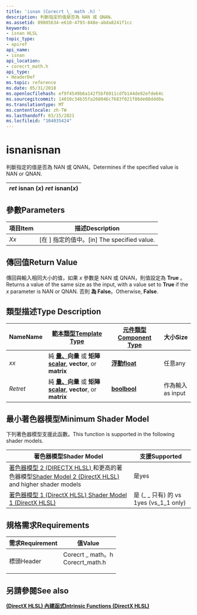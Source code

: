 ```yaml
---
title: 'isnan (Corecrt \_ math .h) '
description: 判斷指定的值是否為 NAN 或 QNAN。
ms.assetid: 09085634-e610-4793-848e-abda8241f1cc
keywords:
- isnan HLSL
topic_type:
- apiref
api_name:
- isnan
api_location:
- corecrt_math.h
api_type:
- HeaderDef
ms.topic: reference
ms.date: 05/31/2018
ms.openlocfilehash: ef9f4549b6a142f5bf6011cdfb144de92efde64c
ms.sourcegitcommit: 14010c34b35fa268046c7683f021f86de08ddd0a
ms.translationtype: MT
ms.contentlocale: zh-TW
ms.lasthandoff: 03/15/2021
ms.locfileid: "104035424"
---
```

# <a name="isnan"></a><span data-ttu-id="f2ab6-104">isnan</span><span class="sxs-lookup"><span data-stu-id="f2ab6-104">isnan</span></span>

<span data-ttu-id="f2ab6-105">判斷指定的值是否為 NAN 或 QNAN。</span><span class="sxs-lookup"><span data-stu-id="f2ab6-105">Determines if the specified value is NAN or QNAN.</span></span>



| <span data-ttu-id="f2ab6-106">*ret* isnan (*x*) </span><span class="sxs-lookup"><span data-stu-id="f2ab6-106">*ret* isnan(*x*)</span></span> |
|------------------|



 

## <a name="parameters"></a><span data-ttu-id="f2ab6-107">參數</span><span class="sxs-lookup"><span data-stu-id="f2ab6-107">Parameters</span></span>



| <span data-ttu-id="f2ab6-108">項目</span><span class="sxs-lookup"><span data-stu-id="f2ab6-108">Item</span></span>                                                   | <span data-ttu-id="f2ab6-109">描述</span><span class="sxs-lookup"><span data-stu-id="f2ab6-109">Description</span></span>                            |
|--------------------------------------------------------|----------------------------------------|
| <span data-ttu-id="f2ab6-110"><span id="x"></span><span id="X"></span>*X*</span><span class="sxs-lookup"><span data-stu-id="f2ab6-110"><span id="x"></span><span id="X"></span>*x*</span></span><br/> | <span data-ttu-id="f2ab6-111">\[在 \] 指定的值中。</span><span class="sxs-lookup"><span data-stu-id="f2ab6-111">\[in\] The specified value.</span></span><br/> |



 

## <a name="return-value"></a><span data-ttu-id="f2ab6-112">傳回值</span><span class="sxs-lookup"><span data-stu-id="f2ab6-112">Return Value</span></span>

<span data-ttu-id="f2ab6-113">傳回與輸入相同大小的值，如果 *x* 參數是 NAN 或 QNAN，則值設定為 **True** 。</span><span class="sxs-lookup"><span data-stu-id="f2ab6-113">Returns a value of the same size as the input, with a value set to **True** if the *x* parameter is NAN or QNAN.</span></span> <span data-ttu-id="f2ab6-114">否則 **為 False**。</span><span class="sxs-lookup"><span data-stu-id="f2ab6-114">Otherwise, **False**.</span></span>

## <a name="type-description"></a><span data-ttu-id="f2ab6-115">類型描述</span><span class="sxs-lookup"><span data-stu-id="f2ab6-115">Type Description</span></span>



| <span data-ttu-id="f2ab6-116">Name</span><span class="sxs-lookup"><span data-stu-id="f2ab6-116">Name</span></span>  | [<span data-ttu-id="f2ab6-117">**範本類型**</span><span class="sxs-lookup"><span data-stu-id="f2ab6-117">**Template Type**</span></span>](dx-graphics-hlsl-intrinsic-functions.md)                                                  | [<span data-ttu-id="f2ab6-118">**元件類型**</span><span class="sxs-lookup"><span data-stu-id="f2ab6-118">**Component Type**</span></span>](dx-graphics-hlsl-intrinsic-functions.md) | <span data-ttu-id="f2ab6-119">大小</span><span class="sxs-lookup"><span data-stu-id="f2ab6-119">Size</span></span>     |
|-------|----------------------------------------------------------------------------------------------------------------|----------------------------------------------------------------|----------|
| <span data-ttu-id="f2ab6-120">*x*</span><span class="sxs-lookup"><span data-stu-id="f2ab6-120">*x*</span></span>   | <span data-ttu-id="f2ab6-121">純 [**量、**](dx-graphics-hlsl-intrinsic-functions.md)**向量** 或 **矩陣**</span><span class="sxs-lookup"><span data-stu-id="f2ab6-121">[**scalar**](dx-graphics-hlsl-intrinsic-functions.md), **vector**, or **matrix**</span></span> | [<span data-ttu-id="f2ab6-122">**浮動**</span><span class="sxs-lookup"><span data-stu-id="f2ab6-122">**float**</span></span>](/windows/desktop/WinProg/windows-data-types)                        | <span data-ttu-id="f2ab6-123">任意</span><span class="sxs-lookup"><span data-stu-id="f2ab6-123">any</span></span>      |
| <span data-ttu-id="f2ab6-124">*Ret*</span><span class="sxs-lookup"><span data-stu-id="f2ab6-124">*ret*</span></span> | <span data-ttu-id="f2ab6-125">純 [**量、**](dx-graphics-hlsl-intrinsic-functions.md)**向量** 或 **矩陣**</span><span class="sxs-lookup"><span data-stu-id="f2ab6-125">[**scalar**](dx-graphics-hlsl-intrinsic-functions.md), **vector**, or **matrix**</span></span> | [<span data-ttu-id="f2ab6-126">**bool**</span><span class="sxs-lookup"><span data-stu-id="f2ab6-126">**bool**</span></span>](/windows/desktop/WinProg/windows-data-types)                         | <span data-ttu-id="f2ab6-127">作為輸入</span><span class="sxs-lookup"><span data-stu-id="f2ab6-127">as input</span></span> |



 

## <a name="minimum-shader-model"></a><span data-ttu-id="f2ab6-128">最小著色器模型</span><span class="sxs-lookup"><span data-stu-id="f2ab6-128">Minimum Shader Model</span></span>

<span data-ttu-id="f2ab6-129">下列著色器模型支援此函數。</span><span class="sxs-lookup"><span data-stu-id="f2ab6-129">This function is supported in the following shader models.</span></span>



| <span data-ttu-id="f2ab6-130">著色器模型</span><span class="sxs-lookup"><span data-stu-id="f2ab6-130">Shader Model</span></span>                                                                       | <span data-ttu-id="f2ab6-131">支援</span><span class="sxs-lookup"><span data-stu-id="f2ab6-131">Supported</span></span>           |
|------------------------------------------------------------------------------------|---------------------|
| <span data-ttu-id="f2ab6-132">[著色器模型 2 (DIRECTX HLSL) ](dx-graphics-hlsl-sm2.md) 和更高的著色器模型</span><span class="sxs-lookup"><span data-stu-id="f2ab6-132">[Shader Model 2 (DirectX HLSL)](dx-graphics-hlsl-sm2.md) and higher shader models</span></span> | <span data-ttu-id="f2ab6-133">是</span><span class="sxs-lookup"><span data-stu-id="f2ab6-133">yes</span></span>                 |
| [<span data-ttu-id="f2ab6-134">著色器模型 1 (DirectX HLSL) </span><span class="sxs-lookup"><span data-stu-id="f2ab6-134">Shader Model 1 (DirectX HLSL)</span></span>](dx-graphics-hlsl-sm1.md)                          | <span data-ttu-id="f2ab6-135">是 (\_ \_ 只有) 的 vs 1</span><span class="sxs-lookup"><span data-stu-id="f2ab6-135">yes (vs\_1\_1 only)</span></span> |



 

## <a name="requirements"></a><span data-ttu-id="f2ab6-136">規格需求</span><span class="sxs-lookup"><span data-stu-id="f2ab6-136">Requirements</span></span>



| <span data-ttu-id="f2ab6-137">需求</span><span class="sxs-lookup"><span data-stu-id="f2ab6-137">Requirement</span></span> | <span data-ttu-id="f2ab6-138">值</span><span class="sxs-lookup"><span data-stu-id="f2ab6-138">Value</span></span> |
|-------------------|--------------------------------------------------------------------------------------------|
| <span data-ttu-id="f2ab6-139">標頭</span><span class="sxs-lookup"><span data-stu-id="f2ab6-139">Header</span></span><br/> | <dl> <span data-ttu-id="f2ab6-140"><dt>Corecrt \_ math。h</dt></span><span class="sxs-lookup"><span data-stu-id="f2ab6-140"><dt>Corecrt\_math.h</dt></span></span> </dl> |



## <a name="see-also"></a><span data-ttu-id="f2ab6-141">另請參閱</span><span class="sxs-lookup"><span data-stu-id="f2ab6-141">See also</span></span>

<dl> <dt>

[<span data-ttu-id="f2ab6-142">**(DirectX HLSL) 內建函式**</span><span class="sxs-lookup"><span data-stu-id="f2ab6-142">**Intrinsic Functions (DirectX HLSL)**</span></span>](dx-graphics-hlsl-intrinsic-functions.md)
</dt> </dl>

 

